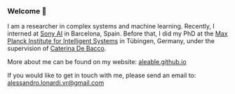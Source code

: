 ### Welcome 🎉

I am a researcher in complex systems and machine learning. Recently, I interned at <a href="https://ai.sony//">Sony AI</a> in Barcelona, Spain. Before that, I did my PhD at the <a href="https://www.is.mpg.de/">Max Planck Institute for Intelligent Systems</a> in Tübingen, Germany, under the supervision of <a href="https://cdebacco.com/">Caterina De Bacco</a>.

More about me can be found on my website: <a href="https://aleable.github.io/">aleable.github.io</a>

If you would like to get in touch with me, please send an email to: <a href="alessandro.lonardi.vr@gmail.com">alessandro.lonardi.vr@gmail.com</a>

